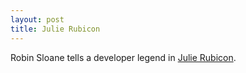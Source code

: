 ```yaml
---
layout: post
title: Julie Rubicon
---
```


Robin Sloane tells a developer legend in [Julie Rubicon][0].

[0]: https://www.facebook.com/notes/robin-sloan/julie-rubicon/985697811525170
